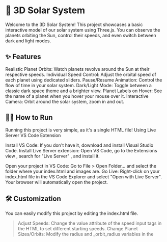 # 🚀 3D Solar System

Welcome to the 3D Solar System! This project showcases a basic interactive model of our solar system using Three.js. You can observe the planets orbiting the Sun, control their speeds, and even switch between dark and light modes.

## ✨ Features
Realistic Planet Orbits: Watch planets revolve around the Sun at their respective speeds.
Individual Speed Control: Adjust the orbital speed of each planet using dedicated sliders.
Pause/Resume Animation: Control the flow of time in your solar system.
Dark/Light Mode: Toggle between a classic dark space theme and a brighter view.
Planet Labels on Hover: See the name of a planet when you hover your mouse over it.
Interactive Camera: Orbit around the solar system, zoom in and out.

## 🏃‍♀️ How to Run
Running this project is very simple, as it's a single HTML file!
Using Live Server VS Code Extension 

Install VS Code: If you don't have it, download and install Visual Studio Code.
Install Live Server extension: Open VS Code, go to the Extensions view , search for "Live Server" , and install it.

Open your project in VS Code: Go to File > Open Folder... and select the folder where your index.html and images are.
Go Live: Right-click on your index.html file in the VS Code Explorer and select "Open with Live Server". Your browser will automatically open the project.

## 🛠️ Customization
You can easily modify this project by editing the index.html file.
> Adjust Speeds: Change the value attribute of the speed input tags in the HTML to set different starting speeds.
Change Planet Sizes/Orbits: Modify the radius and _orbit_radius variables in the <script type="module"> section.

> Update Textures: Replace the image file paths (.jpg, .png) in the loadPlanetTexture and createMaterialArray functions with your own textures. Make sure your new images are in the same folder as the index.html file, or update the paths accordingly.

> Colors & Styles: Modify the CSS within the <style> tags or add more Tailwind CSS classes to customize the look and feel of the control panel and buttons.

# Enjoy exploring the solar system!
